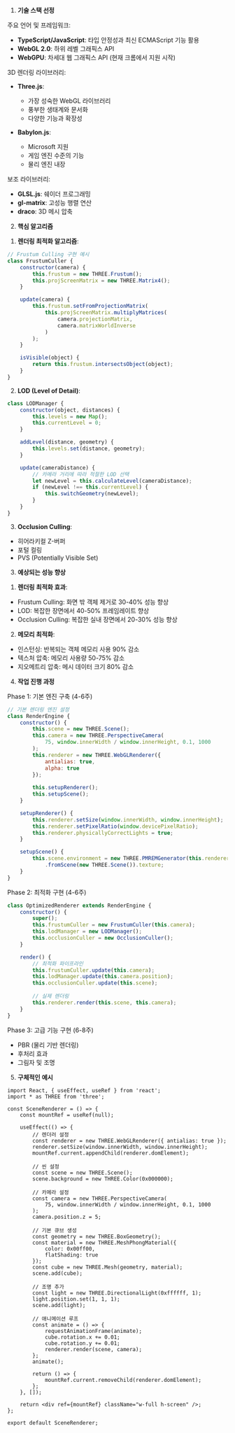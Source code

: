 1. **기술 스택 선정**

주요 언어 및 프레임워크:
- **TypeScript/JavaScript**: 타입 안정성과 최신 ECMAScript 기능 활용
- **WebGL 2.0**: 하위 레벨 그래픽스 API
- **WebGPU**: 차세대 웹 그래픽스 API (현재 크롬에서 지원 시작)

3D 렌더링 라이브러리:
- **Three.js**: 
  - 가장 성숙한 WebGL 라이브러리
  - 풍부한 생태계와 문서화
  - 다양한 기능과 확장성 
  
- **Babylon.js**: 
  - Microsoft 지원
  - 게임 엔진 수준의 기능
  - 물리 엔진 내장

보조 라이브러리:
- **GLSL.js**: 쉐이더 프로그래밍
- **gl-matrix**: 고성능 행렬 연산
- **draco**: 3D 메시 압축

2. **핵심 알고리즘**

1) **렌더링 최적화 알고리즘**:
```javascript
// Frustum Culling 구현 예시
class FrustumCuller {
    constructor(camera) {
        this.frustum = new THREE.Frustum();
        this.projScreenMatrix = new THREE.Matrix4();
    }

    update(camera) {
        this.frustum.setFromProjectionMatrix(
            this.projScreenMatrix.multiplyMatrices(
                camera.projectionMatrix,
                camera.matrixWorldInverse
            )
        );
    }

    isVisible(object) {
        return this.frustum.intersectsObject(object);
    }
}
```

2) **LOD (Level of Detail)**:
```javascript
class LODManager {
    constructor(object, distances) {
        this.levels = new Map();
        this.currentLevel = 0;
    }

    addLevel(distance, geometry) {
        this.levels.set(distance, geometry);
    }

    update(cameraDistance) {
        // 카메라 거리에 따라 적절한 LOD 선택
        let newLevel = this.calculateLevel(cameraDistance);
        if (newLevel !== this.currentLevel) {
            this.switchGeometry(newLevel);
        }
    }
}
```

3) **Occlusion Culling**:
- 히어라키컬 Z-버퍼
- 포털 컬링
- PVS (Potentially Visible Set)

3. **예상되는 성능 향상**

1) **렌더링 최적화 효과**:
- Frustum Culling: 화면 밖 객체 제거로 30-40% 성능 향상
- LOD: 복잡한 장면에서 40-50% 프레임레이트 향상
- Occlusion Culling: 복잡한 실내 장면에서 20-30% 성능 향상

2) **메모리 최적화**:
- 인스턴싱: 반복되는 객체 메모리 사용 90% 감소
- 텍스처 압축: 메모리 사용량 50-75% 감소
- 지오메트리 압축: 메시 데이터 크기 80% 감소

4. **작업 진행 과정**

Phase 1: 기본 엔진 구축 (4-6주)
```javascript
// 기본 렌더링 엔진 설정
class RenderEngine {
    constructor() {
        this.scene = new THREE.Scene();
        this.camera = new THREE.PerspectiveCamera(
            75, window.innerWidth / window.innerHeight, 0.1, 1000
        );
        this.renderer = new THREE.WebGLRenderer({
            antialias: true,
            alpha: true
        });
        
        this.setupRenderer();
        this.setupScene();
    }

    setupRenderer() {
        this.renderer.setSize(window.innerWidth, window.innerHeight);
        this.renderer.setPixelRatio(window.devicePixelRatio);
        this.renderer.physicallyCorrectLights = true;
    }

    setupScene() {
        this.scene.environment = new THREE.PMREMGenerator(this.renderer)
            .fromScene(new THREE.Scene()).texture;
    }
}
```

Phase 2: 최적화 구현 (4-6주)
```javascript
class OptimizedRenderer extends RenderEngine {
    constructor() {
        super();
        this.frustumCuller = new FrustumCuller(this.camera);
        this.lodManager = new LODManager();
        this.occlusionCuller = new OcclusionCuller();
    }

    render() {
        // 최적화 파이프라인
        this.frustumCuller.update(this.camera);
        this.lodManager.update(this.camera.position);
        this.occlusionCuller.update(this.scene);
        
        // 실제 렌더링
        this.renderer.render(this.scene, this.camera);
    }
}
```

Phase 3: 고급 기능 구현 (6-8주)
- PBR (물리 기반 렌더링)
- 후처리 효과
- 그림자 및 조명

5. **구체적인 예시**



```tsx
import React, { useEffect, useRef } from 'react';
import * as THREE from 'three';

const SceneRenderer = () => {
    const mountRef = useRef(null);
    
    useEffect(() => {
        // 렌더러 설정
        const renderer = new THREE.WebGLRenderer({ antialias: true });
        renderer.setSize(window.innerWidth, window.innerHeight);
        mountRef.current.appendChild(renderer.domElement);
        
        // 씬 설정
        const scene = new THREE.Scene();
        scene.background = new THREE.Color(0x000000);
        
        // 카메라 설정
        const camera = new THREE.PerspectiveCamera(
            75, window.innerWidth / window.innerHeight, 0.1, 1000
        );
        camera.position.z = 5;
        
        // 기본 큐브 생성
        const geometry = new THREE.BoxGeometry();
        const material = new THREE.MeshPhongMaterial({ 
            color: 0x00ff00,
            flatShading: true
        });
        const cube = new THREE.Mesh(geometry, material);
        scene.add(cube);
        
        // 조명 추가
        const light = new THREE.DirectionalLight(0xffffff, 1);
        light.position.set(1, 1, 1);
        scene.add(light);
        
        // 애니메이션 루프
        const animate = () => {
            requestAnimationFrame(animate);
            cube.rotation.x += 0.01;
            cube.rotation.y += 0.01;
            renderer.render(scene, camera);
        };
        animate();
        
        return () => {
            mountRef.current.removeChild(renderer.domElement);
        };
    }, []);
    
    return <div ref={mountRef} className="w-full h-screen" />;
};

export default SceneRenderer;

```
